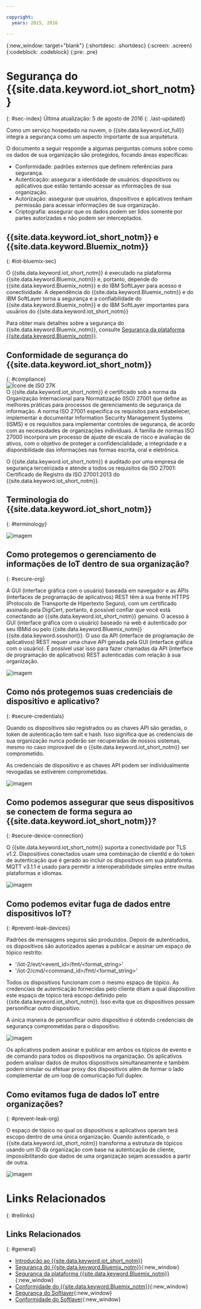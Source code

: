 ```yaml
---

copyright:
  years: 2015, 2016

---
```


{:new_window: target="blank"}
{:shortdesc: .shortdesc}
{:screen: .screen}
{:codeblock: .codeblock}
{:pre: .pre}


# Segurança do {{site.data.keyword.iot_short_notm}}
{: #sec-index}
Última atualização: 5 de agosto de 2016
{: .last-updated}

Como um serviço hospedado na nuvem, o {{site.data.keyword.iot_full}} integra a segurança como um aspecto importante de sua arquitetura.

O documento a seguir responde a algumas perguntas comuns sobre como os dados de sua organização são protegidos, focando áreas específicas:

* Conformidade: padrões externos que definem referências para segurança.
* Autenticação: assegurar a identidade de usuários. dispositivos ou aplicativos que estão tentando acessar as informações de sua organização.
* Autorização: assegurar que usuários, dispositivos e aplicativos tenham permissão para acessar informações de sua organização.
* Criptografia: assegurar que os dados podem ser lidos somente por partes autorizadas e não podem ser interceptados.

## {{site.data.keyword.iot_short_notm}} e {{site.data.keyword.Bluemix_notm}}
{: #iot-bluemix-sec}

O {{site.data.keyword.iot_short_notm}} é executado na plataforma {{site.data.keyword.Bluemix_notm}} e, portanto, depende do {{site.data.keyword.Bluemix_notm}} e do IBM SoftLayer para acesso e conectividade. A dependência do {{site.data.keyword.Bluemix_notm}} e do IBM SoftLayer torna a segurança e a confiabilidade do {{site.data.keyword.Bluemix_notm}} e do IBM SoftLayer importantes para usuários do {{site.data.keyword.iot_short_notm}}

Para obter mais detalhes sobre a segurança do {{site.data.keyword.Bluemix_notm}}, consulte [Segurança da plataforma {{site.data.keyword.Bluemix_notm}}](https://new-console.stage1.ng.bluemix.net/docs/security/index.html#platform-security).

## Conformidade de segurança do {{site.data.keyword.iot_short_notm}}
{: #compliance}  
![Ícone de ISO 27K](../../images/icon_iso27k1.png "Ícone de ISO 27K")   
O {{site.data.keyword.iot_short_notm}} é certificado sob a norma da Organização Internacional para Normatização (ISO) 27001 que define as melhores práticas para processos de gerenciamento de segurança da informação. A norma ISO 27001 especifica os requisitos para estabelecer, implementar e documentar Information Security Management Systems (ISMS) e os requisitos para implementar controles de segurança, de acordo com as necessidades de organizações individuais. A família de normas ISO 27000 incorpora um processo de ajuste de escala de risco e avaliação de ativos, com o objetivo de proteger a confidencialidade, a integridade e a disponibilidade das informações nas formas escrita, oral e eletrônica.

O {{site.data.keyword.iot_short_notm}} é auditado por uma empresa de segurança terceirizada e atende a todos os requisitos da ISO 27001: Certificado de Registro da ISO 27001:2013 do {{site.data.keyword.iot_short_notm}}.


## Terminologia do {{site.data.keyword.iot_short_notm}}
{: #terminology}

![imagem](terminology_platform.svg)


## Como protegemos o gerenciamento de informações de IoT dentro de sua organização?
{: #secure-org}

A GUI (interface gráfica com o usuário) baseada em navegador e as APIs (interfaces de programação de aplicativos) REST têm à sua frente HTTPS (Protocolo de Transporte de Hipertexto Seguro), com um certificado assinado pela DigiCert, portanto, é possível confiar que você está conectando ao {{site.data.keyword.iot_short_notm}} genuíno. O acesso à GUI (interface gráfica com o usuário) baseado na web é autenticado por seu IBMid ou pelo {{site.data.keyword.Bluemix_notm}} {{site.data.keyword.ssoshort}}. O uso da API (interface de programação de aplicativos) REST requer uma chave API gerada pela GUI (interface gráfica com o usuário). É possível usar isso para fazer chamadas da API (interface de programação de aplicativos) REST autenticadas com relação à sua organização.

![imagem](management_platform.svg)


## Como nós protegemos suas credenciais de dispositivo e aplicativo?
{: #secure-credentials}

Quando os dispositivos são registrados ou as chaves API são geradas, o token de autenticação tem salt e hash. Isso significa que as credenciais de sua organização nunca poderão ser recuperadas de nossos sistemas, mesmo no caso improvável de o {{site.data.keyword.iot_short_notm}} ser comprometido.

As credenciais de dispositivo e as chaves API podem ser individualmente revogadas se estiverem comprometidas.

![imagem](authentication_platform.svg)

## Como podemos assegurar que seus dispositivos se conectem de forma segura ao {{site.data.keyword.iot_short_notm}}?
{: #secure-device-connection}

O {{site.data.keyword.iot_short_notm}} suporta a conectividade por TLS v1.2. Dispositivos conectados usam uma combinação de clientId e do token de autenticação que é gerado ao incluir os dispositivos em sua plataforma. MQTT v3.1.1 é usado para permitir a interoperabilidade simples entre muitas plataformas e idiomas.

![imagem](connectivity_platform.svg)

## Como podemos evitar fuga de dados entre dispositivos IoT?
{: #prevent-leak-devices}

Padrões de mensagens seguros são produzidos. Depois de autenticados, os dispositivos são autorizados apenas a publicar e assinar um espaço de tópico restrito:

* '/iot-2/evt/<event_id>/fmt/<format_string>'
* '/iot-2/cmd/<command_id>/fmt/<format_string>'

Todos os dispositivos funcionam com o mesmo espaço de tópico. As credenciais de autenticação fornecidas pelo cliente ditam a qual dispositivo este espaço de tópico terá escopo definido pelo {{site.data.keyword.iot_short_notm}}. Isso evita que os dispositivos possam personificar outro dispositivo.

A única maneira de personificar outro dispositivo é obtendo credenciais de segurança comprometidas para o dispositivo.


![imagem](device_scope_platform.svg)


Os aplicativos podem assinar e publicar em ambos os tópicos de evento e de comando para todos os dispositivos na organização. Os aplicativos podem analisar dados de muitos dispositivos simultaneamente e também podem simular ou efetuar proxy dos dispositivos além de formar o lado complementar de um loop de comunicação full duplex.


## Como evitamos fuga de dados IoT entre organizações?
{: #prevent-leak-org}

O espaço de tópico no qual os dispositivos e aplicativos operam terá escopo dentro de uma única organização. Quando autenticado, o {{site.data.keyword.iot_short_notm}} transforma a estrutura de tópicos usando um ID da organização com base na autenticação de cliente, impossibilitando que dados de uma organização sejam acessados a partir de outra.

![imagem](org_scope_platform.svg)

# Links Relacionados
{: #rellinks}
## Links Relacionados
{: #general}
* [Introdução ao {{site.data.keyword.iot_short_notm}}](https://console.ng.bluemix.net/docs/services/IoT/index.html)
* [Segurança do {{site.data.keyword.Bluemix_notm}}](https://console.ng.bluemix.net/docs/security/index.html#security){:new_window}
* [Segurança da plataforma {{site.data.keyword.Bluemix_notm}}](https://new-console.stage1.ng.bluemix.net/docs/security/index.html#platform-security){:new_window}
* [Conformidade do {{site.data.keyword.Bluemix_notm}}](https://console.ng.bluemix.net/docs/security/index.html#compliance){:new_window}
* [Segurança do Softlayer](http://www.softlayer.com/security){:new_window}
* [Conformidade do Softlayer](http://www.softlayer.com/compliance){:new_window}
